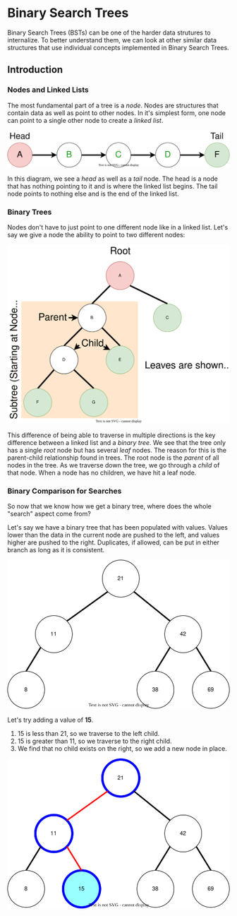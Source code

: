 # Binary Search Trees

Binary Search Trees (BSTs) can be one of the harder data strutures to internalize.
To better understand them, we can look at other similar data structures that use individual
concepts implemented in Binary Search Trees.

## Introduction

### Nodes and Linked Lists

The most fundamental part of a tree is a *node*. Nodes are structures that contain
data as well as point to other nodes. In it's simplest form, one node can point to a
single other node to create a *linked list*.

![diagram showing a linked list](pictures/nodes-linked-list.drawio.svg)

In this diagram, we see a *head* as well as a *tail* node. The head is a node that has nothing
pointing to it and is where the linked list begins. The tail node points to nothing else and is
the end of the linked list.

### Binary Trees

Nodes don't have to just point to one different node like in a linked list. Let's say we give
a node the ability to point to two different nodes:

![diagram showing a binary tree](pictures/binary-tree.drawio.svg)

This difference of being able to traverse in multiple directions is the key difference between
a linked list and a *binary tree*. We see that the tree only has a single *root* node but
has several *leaf* nodes. The reason for this is the parent-child relationship found in trees.
The root node is the *parent* of all nodes in the tree. As we traverse down the tree, we go
through a *child* of that node. When a node has no children, we have hit a leaf node.

### Binary Comparison for Searches

So now that we know how we get a binary tree, where does the whole "search" aspect come from?

Let's say we have a binary tree that has been populated with values. Values lower than the data
in the current node are pushed to the left, and values higher are pushed to the right.
Duplicates, if allowed, can be put in either branch as long as it is consistent.

![diagram showing a BST](pictures/bst-example.drawio.svg)

Let's try adding a value of **15**.

1. 15 is less than 21, so we traverse to the left child.
2. 15 is greater than 11, so we traverse to the right child.
3. We find that no child exists on the right, so we add a new node in place.

![diagram showing traversal of tree and addition of new node](pictures/bst-add-node-example.drawio.svg)


